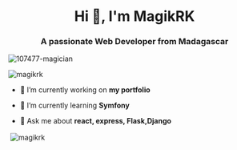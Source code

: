 <h1 align="center">Hi 👋, I'm MagikRK</h1>
<h3 align="center">A passionate Web Developer from Madagascar</h3>

![107477-magician](https://user-images.githubusercontent.com/116116445/196547550-3b780328-13c5-4202-b7ea-8f7fa10d8a95.gif)

<p align="left"> <img src="https://komarev.com/ghpvc/?username=magikrk&label=Profile%20views&color=0e75b6&style=flat" alt="magikrk" /> </p>

- 🔭 I’m currently working on **my portfolio**

- 🌱 I’m currently learning **Symfony**

- 💬 Ask me about **react, express, Flask,Django**

<p align="left">
</p>

<p>&nbsp;<img align="center" src="https://github-readme-stats.vercel.app/api?username=magikrk&show_icons=true&locale=en" alt="magikrk" /></p>

